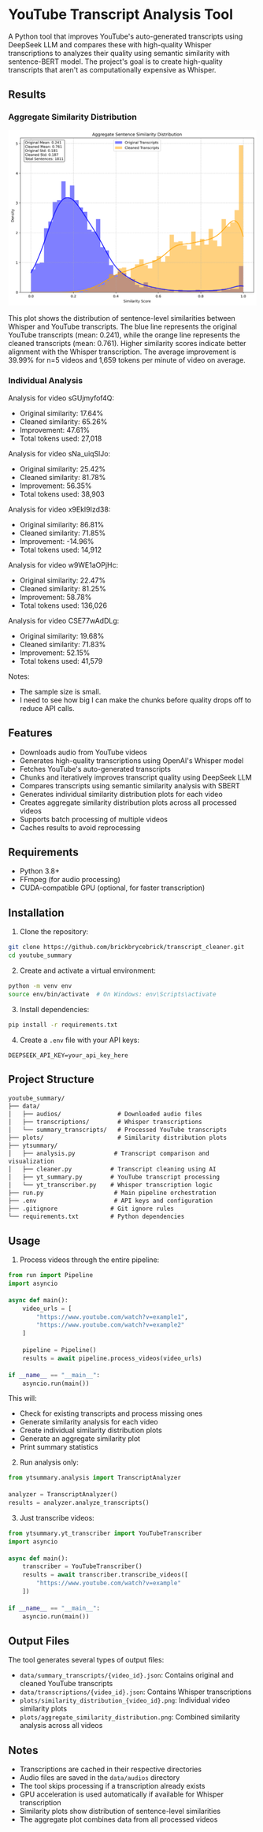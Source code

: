 # YouTube Transcript Analysis Tool

A Python tool that improves YouTube's auto-generated transcripts using DeepSeek LLM and compares these with high-quality Whisper transcriptions to analyzes their quality using semantic similarity with sentence-BERT model. The project's goal is to create high-quality transcripts that aren't as computationally expensive as Whisper.

## Results

### Aggregate Similarity Distribution
![Aggregate Similarity Distribution](plots/aggregate_similarity_distribution.png)

This plot shows the distribution of sentence-level similarities between Whisper and YouTube transcripts. The blue line represents the original YouTube transcripts (mean: 0.241), while the orange line represents the cleaned transcripts (mean: 0.761). Higher similarity scores indicate better alignment with the Whisper transcription. The average improvement is 39.99% for n=5 videos and 1,659 tokens per minute of video on average.

### Individual Analysis
Analysis for video sGUjmyfof4Q:
- Original similarity: 17.64%
- Cleaned similarity: 65.26%
- Improvement: 47.61%
- Total tokens used: 27,018

Analysis for video sNa_uiqSlJo:
- Original similarity: 25.42%
- Cleaned similarity: 81.78%
- Improvement: 56.35%
- Total tokens used: 38,903

Analysis for video x9Ekl9Izd38:
- Original similarity: 86.81%
- Cleaned similarity: 71.85%
- Improvement: -14.96%
- Total tokens used: 14,912

Analysis for video w9WE1aOPjHc:
- Original similarity: 22.47%
- Cleaned similarity: 81.25%
- Improvement: 58.78%
- Total tokens used: 136,026

Analysis for video CSE77wAdDLg:
- Original similarity: 19.68%
- Cleaned similarity: 71.83%
- Improvement: 52.15%
- Total tokens used: 41,579

Notes:
- The sample size is small.
- I need to see how big I can make the chunks before quality drops off to reduce API calls.

## Features

- Downloads audio from YouTube videos
- Generates high-quality transcriptions using OpenAI's Whisper model
- Fetches YouTube's auto-generated transcripts
- Chunks and iteratively improves transcript quality using DeepSeek LLM
- Compares transcripts using semantic similarity analysis with SBERT
- Generates individual similarity distribution plots for each video
- Creates aggregate similarity distribution plots across all processed videos
- Supports batch processing of multiple videos
- Caches results to avoid reprocessing

## Requirements

- Python 3.8+
- FFmpeg (for audio processing)
- CUDA-compatible GPU (optional, for faster transcription)

## Installation

1. Clone the repository:
```bash
git clone https://github.com/brickbrycebrick/transcript_cleaner.git
cd youtube_summary
```

2. Create and activate a virtual environment:
```bash
python -m venv env
source env/bin/activate  # On Windows: env\Scripts\activate
```

3. Install dependencies:
```bash
pip install -r requirements.txt
```

4. Create a `.env` file with your API keys:
```
DEEPSEEK_API_KEY=your_api_key_here
```

## Project Structure

```
youtube_summary/
├── data/
│   ├── audios/                # Downloaded audio files
│   ├── transcriptions/        # Whisper transcriptions
│   └── summary_transcripts/   # Processed YouTube transcripts
├── plots/                     # Similarity distribution plots
├── ytsummary/
│   ├── analysis.py           # Transcript comparison and visualization
│   ├── cleaner.py           # Transcript cleaning using AI
│   ├── yt_summary.py        # YouTube transcript processing
│   └── yt_transcriber.py    # Whisper transcription logic
├── run.py                    # Main pipeline orchestration
├── .env                      # API keys and configuration
├── .gitignore               # Git ignore rules
└── requirements.txt         # Python dependencies
```

## Usage

1. Process videos through the entire pipeline:
```python
from run import Pipeline
import asyncio

async def main():
    video_urls = [
        "https://www.youtube.com/watch?v=example1",
        "https://www.youtube.com/watch?v=example2"
    ]
    
    pipeline = Pipeline()
    results = await pipeline.process_videos(video_urls)

if __name__ == "__main__":
    asyncio.run(main())
```

This will:
- Check for existing transcripts and process missing ones
- Generate similarity analysis for each video
- Create individual similarity distribution plots
- Generate an aggregate similarity plot
- Print summary statistics

2. Run analysis only:
```python
from ytsummary.analysis import TranscriptAnalyzer

analyzer = TranscriptAnalyzer()
results = analyzer.analyze_transcripts()
```

3. Just transcribe videos:
```python
from ytsummary.yt_transcriber import YouTubeTranscriber
import asyncio

async def main():
    transcriber = YouTubeTranscriber()
    results = await transcriber.transcribe_videos([
        "https://www.youtube.com/watch?v=example"
    ])

if __name__ == "__main__":
    asyncio.run(main())
```

## Output Files

The tool generates several types of output files:
- `data/summary_transcripts/{video_id}.json`: Contains original and cleaned YouTube transcripts
- `data/transcriptions/{video_id}.json`: Contains Whisper transcriptions
- `plots/similarity_distribution_{video_id}.png`: Individual video similarity plots
- `plots/aggregate_similarity_distribution.png`: Combined similarity analysis across all videos

## Notes

- Transcriptions are cached in their respective directories
- Audio files are saved in the `data/audios` directory
- The tool skips processing if a transcription already exists
- GPU acceleration is used automatically if available for Whisper transcription
- Similarity plots show distribution of sentence-level similarities
- The aggregate plot combines data from all processed videos
